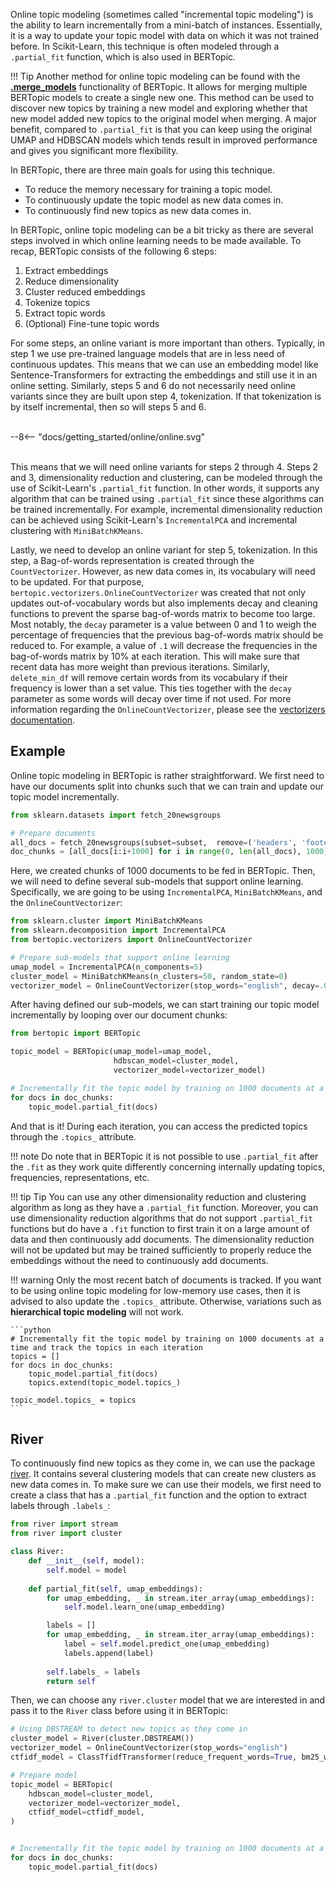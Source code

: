 Online topic modeling (sometimes called "incremental topic modeling") is the ability to learn incrementally from a mini-batch of instances. Essentially, it is a way to update your topic model with data on which it was not trained before. In Scikit-Learn, this technique is often modeled through a `.partial_fit` function, which is also used in BERTopic. 

!!! Tip
    Another method for online topic modeling can be found with the [**.merge_models**](https://maartengr.github.io/BERTopic/getting_started/merge/merge.html) functionality of BERTopic. It allows for merging multiple BERTopic models to create a single new one. This method can be used to discover new topics by training a new model and exploring whether that new model added new topics to the original model when merging. A major benefit, compared to `.partial_fit` is that you can keep using the original UMAP and HDBSCAN models which tends result in improved performance and gives you significant more flexibility.

In BERTopic, there are three main goals for using this technique.

* To reduce the memory necessary for training a topic model. 
* To continuously update the topic model as new data comes in. 
* To continuously find new topics as new data comes in. 

In BERTopic, online topic modeling can be a bit tricky as there are several steps involved in which online learning needs to be made available. To recap, BERTopic consists of the following 6 steps:

1. Extract embeddings
2. Reduce dimensionality
3. Cluster reduced embeddings
4. Tokenize topics
5. Extract topic words
6. (Optional) Fine-tune topic words

For some steps, an online variant is more important than others. Typically, in step 1 we use pre-trained language models that are in less need of continuous updates. This means that we can use an embedding model like Sentence-Transformers for extracting the embeddings and still use it in an online setting. Similarly, steps 5 and 6 do not necessarily need online variants since they are built upon step 4, tokenization. If that tokenization is by itself incremental, then so will steps 5 and 6. 

<br>
<div class="svg_image">
--8<-- "docs/getting_started/online/online.svg"
</div>
<br>

This means that we will need online variants for steps 2 through 4. Steps 2 and 3, dimensionality reduction and clustering, can be modeled through the use of Scikit-Learn's `.partial_fit` function. In other words, it supports any algorithm that can be trained using `.partial_fit` since these algorithms can be trained incrementally. For example, incremental dimensionality reduction can be achieved using Scikit-Learn's `IncrementalPCA` and incremental clustering with `MiniBatchKMeans`.

Lastly, we need to develop an online variant for step 5, tokenization. In this step, a Bag-of-words representation is created through the `CountVectorizer`. However, as new data comes in, its vocabulary will need to be updated. For that purpose, `bertopic.vectorizers.OnlineCountVectorizer` was created that not only updates out-of-vocabulary words but also implements decay and cleaning functions to prevent the sparse bag-of-words matrix to become too large. Most notably, the `decay` parameter is a value between 0 and 1 to weigh the percentage of frequencies that the previous bag-of-words matrix should be reduced to. For example, a value of `.1` will decrease the frequencies in the bag-of-words matrix by 10% at each iteration. This will make sure that recent data has more weight than previous iterations. Similarly, `delete_min_df` will remove certain words from its vocabulary if their frequency is lower than a set value. This ties together with the `decay` parameter as some words will decay over time if not used. For more information regarding the `OnlineCountVectorizer`, please see the [vectorizers documentation](https://maartengr.github.io/BERTopic/getting_started/vectorizers/vectorizers.html#onlinecountvectorizer).



## **Example**

Online topic modeling in BERTopic is rather straightforward. We first need to have our documents split into chunks such that we can train and update our topic model incrementally. 

```python
from sklearn.datasets import fetch_20newsgroups

# Prepare documents
all_docs = fetch_20newsgroups(subset=subset,  remove=('headers', 'footers', 'quotes'))["data"]
doc_chunks = [all_docs[i:i+1000] for i in range(0, len(all_docs), 1000)]
```

Here, we created chunks of 1000 documents to be fed in BERTopic. Then, we will need to define several sub-models that support online learning. Specifically, we are going to be using `IncrementalPCA`, `MiniBatchKMeans`, and the `OnlineCountVectorizer`:

```python
from sklearn.cluster import MiniBatchKMeans
from sklearn.decomposition import IncrementalPCA
from bertopic.vectorizers import OnlineCountVectorizer

# Prepare sub-models that support online learning
umap_model = IncrementalPCA(n_components=5)
cluster_model = MiniBatchKMeans(n_clusters=50, random_state=0)
vectorizer_model = OnlineCountVectorizer(stop_words="english", decay=.01)
```

After having defined our sub-models, we can start training our topic model incrementally by looping over our document chunks:

```python
from bertopic import BERTopic

topic_model = BERTopic(umap_model=umap_model,
                       hdbscan_model=cluster_model,
                       vectorizer_model=vectorizer_model)

# Incrementally fit the topic model by training on 1000 documents at a time
for docs in doc_chunks:
    topic_model.partial_fit(docs)
```

And that is it! During each iteration, you can access the predicted topics through the `.topics_` attribute. 

!!! note
    Do note that in BERTopic it is not possible to use `.partial_fit` after the `.fit` as they work quite differently concerning internally updating topics, frequencies, representations, etc. 

!!! tip Tip
    You can use any other dimensionality reduction and clustering algorithm as long as they have a `.partial_fit` function. Moreover, you can use dimensionality reduction algorithms that do not support `.partial_fit` functions but do have a `.fit` function to first train it on a large amount of data and then continuously  add documents. The dimensionality reduction will not be updated but may be trained sufficiently to properly reduce the embeddings without the need to continuously add documents.

!!! warning
    Only the most recent batch of documents is tracked. If you want to be using online topic modeling for low-memory use cases, then it is advised to also update the `.topics_` attribute. Otherwise, variations such as **hierarchical topic modeling** will not work. 

    ```python
    # Incrementally fit the topic model by training on 1000 documents at a time and track the topics in each iteration
    topics = []
    for docs in doc_chunks:
        topic_model.partial_fit(docs)
        topics.extend(topic_model.topics_)

    topic_model.topics_ = topics
    ```


## **River**

To continuously find new topics as they come in, we can use the package [river](https://github.com/online-ml/river). It contains several clustering models that can create new clusters as new data comes in. To make sure we can use their models, we first need to create a class that has a `.partial_fit` function and the option to extract labels through `.labels_`:

```python
from river import stream
from river import cluster

class River:
    def __init__(self, model):
        self.model = model
        
    def partial_fit(self, umap_embeddings):
        for umap_embedding, _ in stream.iter_array(umap_embeddings):
            self.model.learn_one(umap_embedding)

        labels = []
        for umap_embedding, _ in stream.iter_array(umap_embeddings):
            label = self.model.predict_one(umap_embedding)
            labels.append(label)
            
        self.labels_ = labels
        return self
```

Then, we can choose any `river.cluster` model that we are interested in and pass it to the `River` class before using it in BERTopic:

```python
# Using DBSTREAM to detect new topics as they come in
cluster_model = River(cluster.DBSTREAM())
vectorizer_model = OnlineCountVectorizer(stop_words="english")
ctfidf_model = ClassTfidfTransformer(reduce_frequent_words=True, bm25_weighting=True)

# Prepare model
topic_model = BERTopic(
    hdbscan_model=cluster_model, 
    vectorizer_model=vectorizer_model, 
    ctfidf_model=ctfidf_model,
)


# Incrementally fit the topic model by training on 1000 documents at a time
for docs in doc_chunks:
    topic_model.partial_fit(docs)
```

